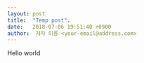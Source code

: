 ```yaml
---
layout: post
title:  "Temp post".
date:   2018-07-06 19:51:40 +0900
author:  저자 이름 <your-email@address.com>
---
```


Hello world
